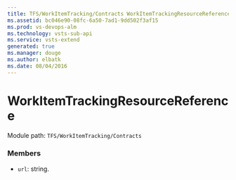 ```yaml
---
title: TFS/WorkItemTracking/Contracts WorkItemTrackingResourceReference API | Extensions for Visual Studio Team Services
ms.assetid: bc046e90-08fc-6a50-7ad1-9dd502f3af15
ms.prod: vs-devops-alm
ms.technology: vsts-sub-api
ms.service: vsts-extend
generated: true
ms.manager: douge
ms.author: elbatk
ms.date: 08/04/2016
---
```


# WorkItemTrackingResourceReference

Module path: `TFS/WorkItemTracking/Contracts`


### Members

* `url`: string. 

